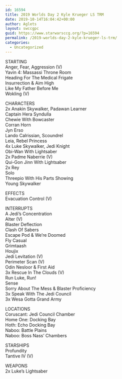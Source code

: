 ```yaml
---
id: 16594
title: 2019 Worlds Day 2 Kyle Krueger LS TRM
date: 2019-10-14T16:04:42+00:00
author: Aglets
layout: swccgpc
guid: https://www.starwarsccg.org/?p=16594
permalink: /2019-worlds-day-2-kyle-krueger-ls-trm/
categories:
  - Uncategorized
---
```

STARTING  
Anger, Fear, Aggression (V)  
Yavin 4: Massassi Throne Room  
Heading For The Medical Frigate  
Insurrection & Aim High  
Like My Father Before Me  
Wokling (V)

CHARACTERS  
2x Anakin Skywalker, Padawan Learner  
Captain Hera Syndulla  
Chewie With Bowcaster  
Corran Horn  
Jyn Erso  
Lando Calrissian, Scoundrel  
Leia, Rebel Princess  
4x Luke Skywalker, Jedi Knight  
Obi-Wan With Lightsaber  
2x Padme Naberrie (V)  
Qui-Gon Jinn With Lightsaber  
2x Rey  
Solo  
Threepio With His Parts Showing  
Young Skywalker

EFFECTS  
Evacuation Control (V)

INTERRUPTS  
A Jedi’s Concentration  
Alter (V)  
Blaster Deflection  
Clash Of Sabers  
Escape Pod & We’re Doomed  
Fly Casual  
Grimtaash  
Houjix  
Jedi Levitation (V)  
Perimeter Scan (V)  
Odin Nesloor & First Aid  
3x Rescue In The Clouds (V)  
Run Luke, Run!  
Sense  
Sorry About The Mess & Blaster Proficiency  
3x Speak With The Jedi Council  
3x Wesa Gotta Grand Army

LOCATIONS  
Coruscant: Jedi Council Chamber  
Home One: Docking Bay  
Hoth: Echo Docking Bay  
Naboo: Battle Plains  
Naboo: Boss Nass’ Chambers

STARSHIPS  
Profundity  
Tantive IV (V)

WEAPONS  
2x Luke’s Lightsaber